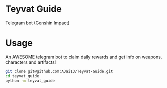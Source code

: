 # Teyvat Guide

Telegram bot (Genshin Impact)

# Usage

An AWESOME telegram bot to claim daily rewards and get info on weapons, characters and artifacts!

```bash
git clone git@github.com:AJai13/Teyvat-Guide.git
cd teyvat_guide
python -m teyvat_guide
```
